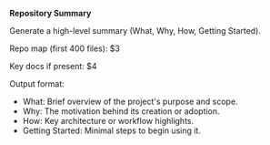 <!-- $1 = description of the summary task -->
<!-- $2 = prompt instruction (e.g., What, Why, How, Getting Started) -->
<!-- $3 = list of first N files in repo map -->
<!-- $4 = key documentation file references (e.g., README.md, docs/) -->
<!-- $5 = optional: suggested structure for output -->
<!-- $6 = optional: target audience or use case -->
<!-- $7 = optional: additional context or constraints -->

**Repository Summary**

Generate a high-level summary (What, Why, How, Getting Started).

Repo map (first 400 files):
$3

Key docs if present:
$4

Output format:
- What: Brief overview of the project's purpose and scope.
- Why: The motivation behind its creation or adoption.
- How: Key architecture or workflow highlights.
- Getting Started: Minimal steps to begin using it.
